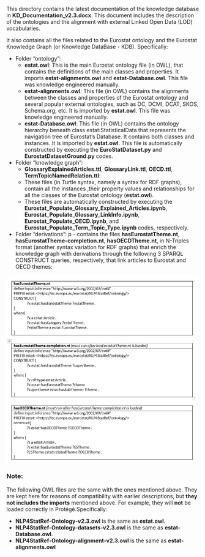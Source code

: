 
  

This directory contains the latest documentation of the knowledge database in  **KD\_Documentation_v2.3.docx**. This document includes the description of the ontologies and the alignment with external Linked Open Data (LOD) vocabularies.

It also contains all the files related to the Eurostat ontology and the Eurostat Knowledge Graph (or Knowledge DataBase - KDB). Specifically:


-    Folder “ontology”:  
     - **estat.owl**: This is the main Eurostat ontology file (in OWL), that contains the definitions of the main classes and properties. It imports **estat-alignments.owl** and **estat-Database.owl**. This file was knowledge engineered manually.   
     - **estat-alignments.owl**: This file (in OWL) contains the alignments between the classes and properties of the Eurostat ontology and several popular external ontologies, such as DC, DCMI, DCAT, SKOS, Schema.org, etc. It is imported by **estat.owl**. This file was knowledge engineered manually.    
     - **estat-Database.owl**: This file (in OWL) contains the ontology hierarchy beneath class estat:StatisticalData that represents the navigation tree of Eurostat’s Database. It contains both classes and instances. It is imported by **estat.owl**. This file is automatically constructed by executing the **EuroStatDataset.py** and **EurostatDatasetGround.py** codes.  
-    Folder “knowledge graph”:  
     - **GlossaryExplainedArticles.ttl**, **GlossaryLink.ttl**, **OECD.ttl**, **TermTopicNamedRelation.ttl**: 
     - These files (in Turtle syntax, namely a syntax for RDF graphs), contain all the instances ,their property values and relationships for all the classes of the Eurostat ontology (**estat.owl**). 
     - These files are automatically constructed by executing the **Eurostat\_Populate\_Glossary\_Explained\_Articles.ipynb**, **Eurostat\_Populate\_Glossary\_LinkInfo.ipynb**, **Eurostat\_Populate\_OECD.ipynb**, and **Eurostat\_Populate\_Term\_Topic_Type.ipynb** codes, respectively.  
-    Folder “derivations”: p     - contains the files **hasEurostatTheme.nt**, **hasEurostatTheme-completion.nt**, **hasOECDTheme.nt**, in N-Triples format (another syntax variation for RDF graphs) that enrich the knowledge graph with derivations through the following 3 SPARQL CONSTRUCT queries, respectively, that link articles to Eurostat and OECD themes:

<img src="./Figures/Figure.JPG" width="600">

### Note:

The following OWL files are the same with the ones mentioned above. They are kept here for reasons of compatibility with earlier descriptions, but **they not includes the imports** mentioned above. For example, they will **not** be loaded correctly in Protégé.Specifically:

- **NLP4StatRef-Ontology-v2.3.owl** is the same as **estat.owl**.
- **NLP4StatRef-Ontology-datasets-v2.3.owl** is the same as **estat-Database.owl**.  
- **NLP4StatRef-Ontology-alignment-v2.3.owl** is the same as **estat-alignments.owl**
 